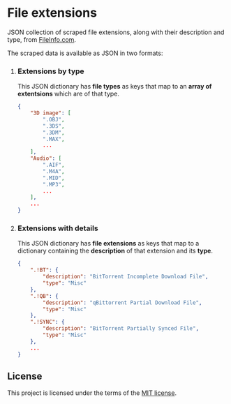 # File extensions

JSON collection of scraped file extensions, along with their description and type, from [FileInfo.com][fileinfo].

The scraped data is available as JSON in two formats:

1. ### Extensions by type
   
   This JSON dictionary has **file types** as keys that map to an **array of extentsions** which are of that type.
   
   ```json
   {
       "3D image": [
           ".OBJ",
           ".3DS",
           ".3DM",
           ".MAX",
           ...
       ],
       "Audio": [
           ".AIF",
           ".M4A",
           ".MID",
           ".MP3",
           ...
       ],
       ...
   }
   ```

2. ### Extensions with details
   
   This JSON dictionary has **file extensions** as keys that map to a dictionary containing the **description** of that extension and its **type**.
   
   ```json
   {
       ".!BT": {
           "description": "BitTorrent Incomplete Download File",
           "type": "Misc"
       },
       ".!QB": {
           "description": "qBittorrent Partial Download File",
           "type": "Misc"
       },
       ".!SYNC": {
           "description": "BitTorrent Partially Synced File",
           "type": "Misc"
       },
       ...
   }
   ```

## License

This project is licensed under the terms of the [MIT license](LICENSE).


[fileinfo]: https://fileinfo.com
